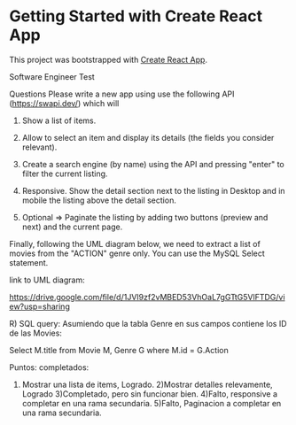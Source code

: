 # Getting Started with Create React App

This project was bootstrapped with [Create React App](https://github.com/facebook/create-react-app).


Software Engineer Test

Questions
Please write a new app using use the following API (https://swapi.dev/) which will

1. Show a list of items.

2. Allow to select an item and display its details (the fields you consider relevant).

3. Create a search engine (by name) using the API and pressing "enter" to filter the
current listing.

4. Responsive. Show the detail section next to the listing in Desktop and in mobile the
listing above the detail section.

5. Optional => Paginate the listing by adding two buttons (preview and next) and the
current page.

Finally, following the UML diagram below, we need to extract a list of movies from the
"ACTION" genre only. You can use the MySQL Select statement.

link to UML diagram:

https://drive.google.com/file/d/1JVI9zf2vMBED53VhOaL7gGTtG5VlFTDG/view?usp=sharing

R) SQL query:
Asumiendo que la tabla Genre en sus campos contiene los ID de las Movies:

Select M.title from Movie M, Genre G where M.id = G.Action

Puntos: completados:

1) Mostrar una lista de items, Logrado.
2)Mostrar detalles relevamente, Logrado
3)Completado, pero sin funcionar bien.
4)Falto, responsive a completar en una rama secundaria.
5)Falto, Paginacion a completar en una rama secundaria.
